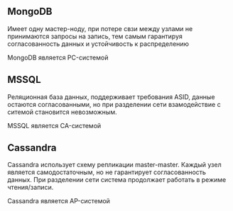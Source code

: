 ## MongoDB
Имеет одну мастер-ноду, при потере свзи между узлами не принимаются запросы на запись, тем самым гарантируя согласованность данных и устойчивость к распределению

MongoDB является PC-системой

## MSSQL
Реляционная база данных, поддерживает требования ASID, данные остаются согласованными, но при разделении сети взамодействие с ситемой становится невозможным.

MSSQL является CA-системой

## Cassandra
Cassandra использует схему репликации master-master. Каждый узел является самодостаточным, но не гарантирует согласованность данных. При разделении сети система продолжает работать в режиме чтения/записи.

Cassandra является AP-системой

